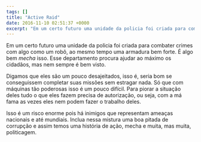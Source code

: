 ```yaml
---
tags: []
title: "Active Raid"
date: 2016-11-10 02:51:37 +0000
excerpt: "Em um certo futuro uma unidade da policia foi criada para combater crimes com algo como um robô, ao mesmo tempo uma armadura bem forte. É..."
---
```


Em um certo futuro uma unidade da policia foi criada para combater crimes com algo como um robô, ao mesmo tempo uma armadura bem forte. É algo bem *mecha* isso. Esse departamento procura ajudar ao máximo os cidadãos, mas nem sempre é bem visto.

Digamos que eles são um pouco desajeitados, isso é, seria bom se conseguissem completar suas missões sem estragar nada. Só que com máquinas tão poderosas isso é um pouco difícil. Para piorar a situação deles tudo o que eles fazem precisa de autorização, ou seja, com a má fama as vezes eles nem podem fazer o trabalho deles.

Isso é um risco enorme pois há inimigos que representam ameaças nacionais e até mundiais. Inclua nessa mistura uma boa pitada de corrupção e assim temos uma história de ação, mecha e muita, mas muita, politicagem.